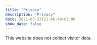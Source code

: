 ```yaml
---
title: "Privacy"
description: "Privacy"
date: 2021-03-23T21:46:40+03:00
show_date: false
---
```


This website does not collect visitor data.